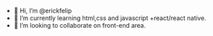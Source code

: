- 👋 Hi, I’m @erickfelip
- 🌱 I’m currently learning html,css and javascript +react/react native.
- 🌱 I’m looking to collaborate on front-end area.


